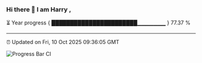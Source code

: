 ### Hi there 👋 I am Harry , 

⏳ Year progress { ███████████████████████▁▁▁▁▁▁▁ } 77.37 %

---

⏰ Updated on Fri, 10 Oct 2025 09:36:05 GMT

![Progress Bar CI](https://github.com/duykhang68/duykhang68/workflows/Progress%20Bar%20CI/badge.svg)
